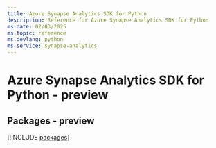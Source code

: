 ```yaml
---
title: Azure Synapse Analytics SDK for Python
description: Reference for Azure Synapse Analytics SDK for Python
ms.date: 02/03/2025
ms.topic: reference
ms.devlang: python
ms.service: synapse-analytics
---
```

# Azure Synapse Analytics SDK for Python - preview
## Packages - preview
[!INCLUDE [packages](synapse-analytics-index.md)]